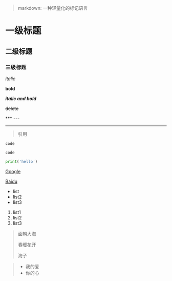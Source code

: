 > markdown: 一种轻量化的标记语言

# 一级标题

## 二级标题

### 三级标题

*italic*

**bold**

***italic and bold***

~~delete~~

*** ---

***

> 引用

`code`

``code``

```python
print('hello')
```

[Google](www.google.com)

[Baidu](www.baidu.com "百度一下")



- list
- list2
- list3 

1. list1
2. list2
3. list3



> 面朝大海
>
> 春暖花开
>
> 海子



> - 我的爱
> - 你的心







